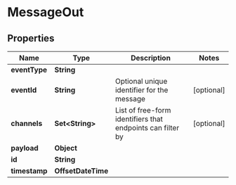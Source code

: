 

# MessageOut


## Properties

| Name | Type | Description | Notes |
|------------ | ------------- | ------------- | -------------|
|**eventType** | **String** |  |  |
|**eventId** | **String** | Optional unique identifier for the message |  [optional] |
|**channels** | **Set&lt;String&gt;** | List of free-form identifiers that endpoints can filter by |  [optional] |
|**payload** | **Object** |  |  |
|**id** | **String** |  |  |
|**timestamp** | **OffsetDateTime** |  |  |



